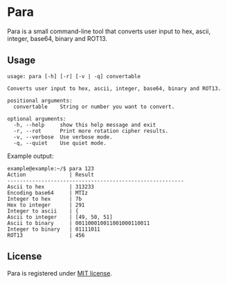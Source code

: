 # Para

Para is a small command-line tool that converts user input to hex, ascii, integer, base64, binary and ROT13.

## Usage
```
usage: para [-h] [-r] [-v | -q] convertable

Converts user input to hex, ascii, integer, base64, binary and ROT13.

positional arguments:
  convertable    String or number you want to convert.

optional arguments:
  -h, --help     show this help message and exit
  -r, --rot      Print more rotation cipher results.
  -v, --verbose  Use verbose mode.
  -q, --quiet    Use quiet mode.
```

Example output:
```
example@example:~/$ para 123
Action              | Result
---------------------------------------------------------
Ascii to hex        | 313233
Encoding base64     | MTIz
Integer to hex      | 7b
Hex to integer      | 291
Integer to ascii    | {
Ascii to integer    | [49, 50, 51]
Ascii to binary     | 001100010011001000110011
Integer to binary   | 01111011
ROT13               | 456
```

## License
Para is registered under [MIT license](/LICENSE).
